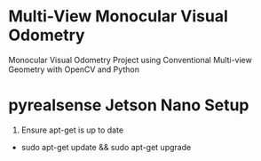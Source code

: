 # Multi-View Monocular Visual Odometry
Monocular Visual Odometry Project using Conventional Multi-view Geometry with OpenCV and Python

# pyrealsense Jetson Nano Setup
1. Ensure apt-get is up to date
- sudo apt-get update && sudo apt-get upgrade
